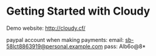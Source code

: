 # Getting Started with Cloudy

Demo website:   http://cloudy.cf/


paypal account when making payments:
email:    sb-58lct8863919@personal.example.com
pass:   Alb6o@8*
